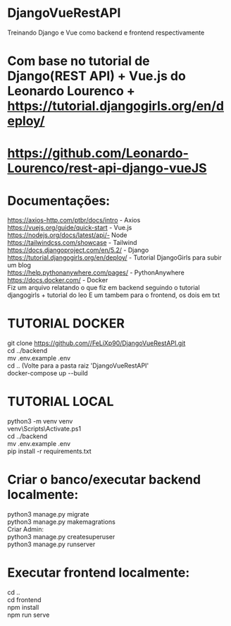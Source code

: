 # DjangoVueRestAPI
Treinando Django e Vue como backend e frontend respectivamente

# Com base no tutorial de Django(REST API) + Vue.js do Leonardo Lourenco + https://tutorial.djangogirls.org/en/deploy/
# https://github.com/Leonardo-Lourenco/rest-api-django-vueJS

# Documentações:

https://axios-http.com/ptbr/docs/intro - Axios<br>
https://vuejs.org/guide/quick-start - Vue.js<br>
https://nodejs.org/docs/latest/api/- Node<br>
https://tailwindcss.com/showcase - Tailwind<br>
https://docs.djangoproject.com/en/5.2/ - Django<br>
https://tutorial.djangogirls.org/en/deploy/ - Tutorial DjangoGirls para subir um blog<br>
https://help.pythonanywhere.com/pages/ - PythonAnywhere<br>
https://docs.docker.com/ - Docker<br>
Fiz um arquivo relatando o que fiz em backend seguindo o tutorial djangogirls + tutorial do leo
E um tambem para o frontend, os dois em txt

# TUTORIAL DOCKER
git clone https://github.com//FeLiXp90/DjangoVueRestAPI.git<br>
cd ../backend<br>
mv .env.example .env<br>
cd .. (Volte para a pasta raiz 'DjangoVueRestAPI'<br>
docker-compose up --build

# TUTORIAL LOCAL

python3 -m venv venv<br>
venv\Scripts\Activate.ps1<br>
cd ../backend<br>
mv .env.example .env<br>
pip install -r requirements.txt

# Criar o banco/executar backend localmente: 
python3 manage.py migrate<br>
python3 manage.py makemagrations<br>
Criar Admin:<br>
python3 manage.py createsuperuser<br>
python3 manage.py runserver

# Executar frontend localmente:
cd ..<br>
cd frontend<br>
npm install<br>
npm run serve
